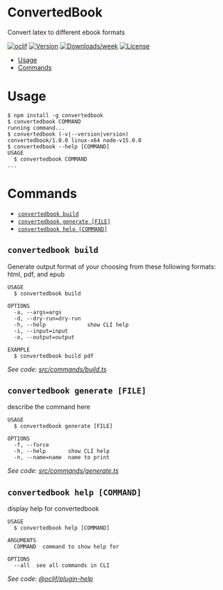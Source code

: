 ConvertedBook
=============

Convert latex to different ebook formats

[![oclif](https://img.shields.io/badge/cli-oclif-brightgreen.svg)](https://oclif.io)
[![Version](https://img.shields.io/npm/v/ConvertedBook.svg)](https://npmjs.org/package/ConvertedBook)
[![Downloads/week](https://img.shields.io/npm/dw/ConvertedBook.svg)](https://npmjs.org/package/ConvertedBook)
[![License](https://img.shields.io/npm/l/ConvertedBook.svg)](https://github.com/WilliamHuey/ConvertedBook/blob/master/package.json)

<!-- toc -->
* [Usage](#usage)
* [Commands](#commands)
<!-- tocstop -->
# Usage
<!-- usage -->
```sh-session
$ npm install -g convertedbook
$ convertedbook COMMAND
running command...
$ convertedbook (-v|--version|version)
convertedbook/1.0.0 linux-x64 node-v15.0.0
$ convertedbook --help [COMMAND]
USAGE
  $ convertedbook COMMAND
...
```
<!-- usagestop -->
# Commands
<!-- commands -->
* [`convertedbook build`](#convertedbook-build)
* [`convertedbook generate [FILE]`](#convertedbook-generate-file)
* [`convertedbook help [COMMAND]`](#convertedbook-help-command)

## `convertedbook build`

Generate output format of your choosing from these following formats: html, pdf, and epub

```
USAGE
  $ convertedbook build

OPTIONS
  -a, --args=args
  -d, --dry-run=dry-run
  -h, --help             show CLI help
  -i, --input=input
  -o, --output=output

EXAMPLE
  $ convertedbook build pdf
```

_See code: [src/commands/build.ts](https://github.com/WilliamHuey/ConvertedBook/blob/v1.0.0/src/commands/build.ts)_

## `convertedbook generate [FILE]`

describe the command here

```
USAGE
  $ convertedbook generate [FILE]

OPTIONS
  -f, --force
  -h, --help       show CLI help
  -n, --name=name  name to print
```

_See code: [src/commands/generate.ts](https://github.com/WilliamHuey/ConvertedBook/blob/v1.0.0/src/commands/generate.ts)_

## `convertedbook help [COMMAND]`

display help for convertedbook

```
USAGE
  $ convertedbook help [COMMAND]

ARGUMENTS
  COMMAND  command to show help for

OPTIONS
  --all  see all commands in CLI
```

_See code: [@oclif/plugin-help](https://github.com/oclif/plugin-help/blob/v3.2.0/src/commands/help.ts)_
<!-- commandsstop -->
